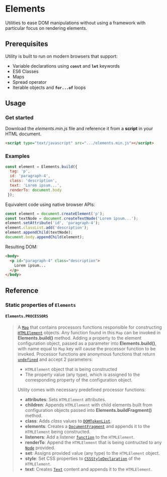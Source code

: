 # Elements

Utilities to ease DOM manipulations without using a framework with particular focus on rendering elements.


## Prerequisites

Utility is built to run on modern browsers that support:

  - Variable declarations using __`const`__ and __`let`__ keywords
  - ES6 Classes
  - Maps
  - Spread operator
  - Iterable objects and __`for...of`__ loops
  

## Usage

### Get started

Download the _elements.min.js_ file and reference it from a __script__ in your HTML document.

```html
<script type="text/javascript" src=".../elements.min.js"></script>
```

### Examples

```javascript
const element = Elements.build({
  tag: 'p',
  id: 'paragraph-4',
  class: 'description',
  text: 'Lorem ipsum...',
  renderTo: document.body
 });
```
Equivalent code using native browser APIs:
```javascript
const element = document.createElement('p');
const textNode = document.createTextNode('Lorem ipsum...');
element.setAttribute('id', 'paragraph-4');
element.classList.add('description');
element.appendChild(textNode);
document.body.appendChild(element);
```
Resulting DOM:
```html
<body>
  <p id="paragraph-4" class="description">
    Lorem ipsum...
  </p>
</body>
```

## Reference

### Static properties of `Elements`

#### `Elements.PROCESSORS`
> A [`Map`](https://developer.mozilla.org/en-US/docs/Web/JavaScript/Reference/Global_Objects/Map) that contains processors functions responsible for constructing [`HTMLElement`](https://developer.mozilla.org/en-US/docs/Web/API/HTMLElement) objects. Any function found in this `Map` can be invoked in __Elements.build()__ method. Adding a property to the element configuration object, passed as a parameter into __Elements.build()__, with name equal to `Map` key will cause the processor function to be invoked.
> Processor functions are anonymous functions that return [`undefined`](https://developer.mozilla.org/en-US/docs/Web/JavaScript/Reference/Global_Objects/undefined) and accept 2 parameters:
> - `HTMLElement` object that is being constructed
> - The property value (any type), which is assigned to the corresponding property of the configuration object. 
>
> Utility comes with necessary predefined processor functions:
> - __attributes__: Sets `HTMLElement` attributes.
> - __children__: Appends `HTMLElement` with child elements built from configuration objects passed into __Elements.buildFragment()__ method.
> - __class__: Adds _class_ values to [`DOMTokenList`](https://developer.mozilla.org/en-US/docs/Web/API/DOMTokenList).
> - __elements__: Creates a [`DocumentFragment`](https://developer.mozilla.org/en-US/docs/Web/API/DocumentFragment) and appends it to the `HTMLElement` being constructed.
> - __listeners__: Add a listener [`function`](https://developer.mozilla.org/en-US/docs/Web/JavaScript/Reference/Statements/function) to the `HTMLElement`.
> - __renderTo__: Append the `HTMLElement` that is being contructed to any [`Node`](https://developer.mozilla.org/en-US/docs/Web/API/Node) provided.
> - __set__: Assigns provided value (any type) to the `HTMLElement` object.
> - __style__: Set CSS properties to [`CSSStyleDeclaration`](https://developer.mozilla.org/en-US/docs/Web/API/CSSStyleDeclaration) of the `HTMLElement`.
> - __text__: Creates [`Text`](https://developer.mozilla.org/en-US/docs/Web/API/Text) content and appends it to the `HTMLElement`.
